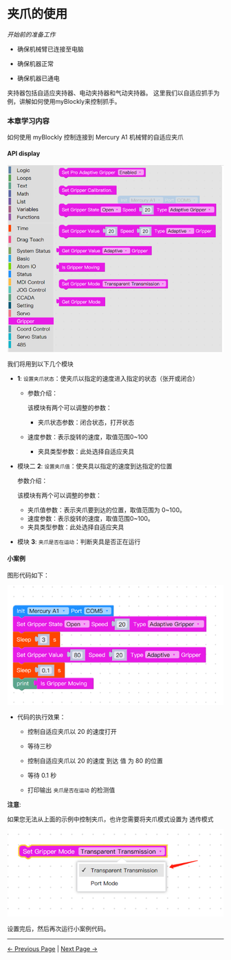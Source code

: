 # 夹爪的使用

<i>开始前的准备工作</i>

- 确保机械臂已连接至电脑

- 确保机器正常

- 确保机器已通电

夹持器包括自适应夹持器、电动夹持器和气动夹持器。 这里我们以自适应抓手为例，讲解如何使用myBlockly来控制抓手。



### 本章学习内容

如何使用 myBlockly 控制连接到 Mercury A1 机械臂的自适应夹爪

#### API display

<img src="..\..\..\..\resources\5-BasicApplication\5.2-ApplicationUse\5.2.1-mystudio\1-myblockly\images\gripperUse\1.png" style="zoom: 67%;" />

我们将用到以下几个模块



- **1**: `设置夹爪状态`：使夹爪以指定的速度进入指定的状态（张开或闭合）

  * 参数介绍：

    该模块有两个可以调整的参数：

    * 夹爪状态参数：闭合状态，打开状态
  * 速度参数：表示旋转的速度，取值范围0~100
    * 夹具类型参数：此处选择自适应夹具





- 模块二 **2**: `设置夹爪值`：使夹具以指定的速度到达指定的位置



  参数介绍：

  该模块有两个可以调整的参数：

  * 夹爪值参数：表示夹爪要到达的位置，取值范围为 0~100。
  * 速度参数：表示旋转的速度，取值范围0~100。
  * 夹具类型参数：此处选择自适应夹具





* 模块 **3**: `夹爪是否在运动`：判断夹具是否正在运行






#### 小案例

图形代码如下：

<img src="..\..\..\..\resources\5-BasicApplication\5.2-ApplicationUse\5.2.1-mystudio\1-myblockly\images\gripperUse\2.png" style="zoom: 80%;" />



* 代码的执行效果：

  - 控制自适应夹爪以 20 的速度打开

  - 等待三秒

  - 控制自适应夹爪以 20 的速度 到达 值 为 80 的位置

  - 等待 0.1 秒
  - 打印输出 `夹爪是否在运动` 的检测值



**注意**:

如果您无法从上面的示例中控制夹爪，也许您需要将夹爪模式设置为 透传模式

<img src="..\..\..\..\resources\5-BasicApplication\5.2-ApplicationUse\5.2.1-mystudio\1-myblockly\images\gripperUse\3.png"  />

设置完后，然后再次运行小案例代码。








---

[← Previous Page](./9-program.md) | [Next Page →](./11-pumpUse.md)
